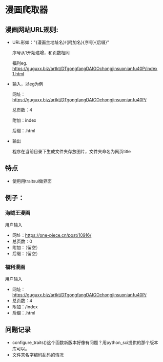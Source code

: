 # 漫画爬取器
## 漫画网站URL规则:
- URL形如："{漫画主地址名}/{附加名}{序号}{后缀}"

	序号从1开始递增，和页数相同

	福利eg. https://guguxx.biz/artkt/DTgongfangDAIGOchongjinsuonianfu40P/index1.html
	
- 输入，以eg为例

	网址：https://guguxx.biz/artkt/DTgongfangDAIGOchongjinsuonianfu40P/
	
	总页数：4
	
	附加：index
	
	后缀：.html
	
- 输出
	
	程序在当前目录下生成文件夹存放图片，文件夹命名为网页title
	
	
## 特点	
- 使用用traitsui做界面


## 例子：

### 海贼王漫画
用户输入

- 网址：https://one-piece.cn/post/10916/
- 总页数：0
- 附加：（留空）
- 后缀：（留空）
	
### 福利漫画
用户输入

- 网址：https://guguxx.biz/artkt/DTgongfangDAIGOchongjinsuonianfu40P/
- 总页数：4
- 附加：/index
- 后缀：.html
	
	
## 问题记录
- configure_traits()这个函数新版本好像有问题？用python_sci提供的那个版本库可以。
- 文件夹名字编码乱码的情况
